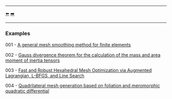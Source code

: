 ***
[⬅️](../examples/README.md "Go up one directory level")
[➡️](../examples/001/README.md "First example")
***

### Examples

001 - [A general mesh smoothing method for ﬁnite elements](https://doi.org/10.1016/j.ﬁnel.2019.01.010)

002 - [Gauss divergence theorem for the calculation of the mass and area moment of inertia tensors](https://doi.org/10.1007/s00707-025-04419-1)

003 - [Fast and Robust Hexahedral Mesh Optimization via Augmented Lagrangian, L-BFGS, and Line Search](https://doi.org/10.48550/arXiv.2410.11656)

004 - [Quadrilateral mesh generation based on foliation and meromorphic quadratic differential](https://doi.org/10.1016/j.cad.2025.103953)
